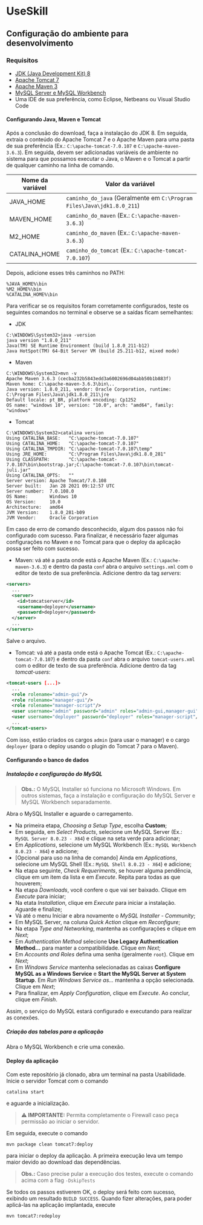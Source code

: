 # UseSkill

## Configuração do ambiente para desenvolvimento

### Requisitos
* [JDK (Java Development Kit) 8](https://www.oracle.com/br/java/technologies/javase/javase-jdk8-downloads.html)
* [Apache Tomcat 7](https://tomcat.apache.org/download-70.cgi)
* [Apache Maven 3](https://maven.apache.org/download.cgi)
* [MySQL Server e MySQL Workbench](https://dev.mysql.com/downloads/installer/)
* Uma IDE de sua preferência, como Eclipse, Netbeans ou Visual Studio Code

#### Configurando Java, Maven e Tomcat
Após a conclusão do download, faça a instalação do JDK 8. Em seguida, extraia o conteúdo do Apache Tomcat 7 e o Apache Maven para uma pasta de sua preferência (Ex.: `C:\apache-tomcat-7.0.107` e `C:\apache-maven-3.6.3`).
Em seguida, devem ser adicionadas variáveis de ambiente no sistema para que possamos executar o Java, o Maven e o Tomcat a partir de qualquer caminho na linha de comando.

| Nome da variável | Valor da variável                                                       |
|------------------|-------------------------------------------------------------------------|
| JAVA_HOME        | `caminho_do_java` (Geralmente em `C:\Program Files\Java\jdk1.8.0_211`)  |
| MAVEN_HOME       | `caminho_do_maven` (Ex.: `C:\apache-maven-3.6.3`)                       |
| M2_HOME          | `caminho_do_maven` (Ex.: `C:\apache-maven-3.6.3`)                       |
| CATALINA_HOME    | `caminho_do_tomcat` (Ex.: `C:\apache-tomcat-7.0.107`)                   |

Depois, adicione esses três caminhos no PATH:
```
%JAVA_HOME%\bin
%M2_HOME%\bin
%CATALINA_HOME%\bin
```
Para verificar se os requisitos foram corretamente configurados, teste os seguintes comandos no terminal e observe se a saídas ficam semelhantes:
* JDK
```
C:\WINDOWS\System32>java -version
java version "1.8.0_211"
Java(TM) SE Runtime Environment (build 1.8.0_211-b12)
Java HotSpot(TM) 64-Bit Server VM (build 25.211-b12, mixed mode)
```
* Maven
```
C:\WINDOWS\System32>mvn -v
Apache Maven 3.6.3 (cecba232b5843edd3a6002696d04abb50b1b883f)
Maven home: C:\apache-maven-3.6.3\bin\..
Java version: 1.8.0_211, vendor: Oracle Corporation, runtime: C:\Program Files\Java\jdk1.8.0_211\jre
Default locale: pt_BR, platform encoding: Cp1252
OS name: "windows 10", version: "10.0", arch: "amd64", family: "windows"
```
* Tomcat
```
C:\WINDOWS\System32>catalina version
Using CATALINA_BASE:   "C:\apache-tomcat-7.0.107"
Using CATALINA_HOME:   "C:\apache-tomcat-7.0.107"
Using CATALINA_TMPDIR: "C:\apache-tomcat-7.0.107\temp"
Using JRE_HOME:        "C:\Program Files\Java\jdk1.8.0_281"
Using CLASSPATH:       "C:\apache-tomcat-7.0.107\bin\bootstrap.jar;C:\apache-tomcat-7.0.107\bin\tomcat-juli.jar"
Using CATALINA_OPTS:   ""
Server version: Apache Tomcat/7.0.108
Server built:   Jan 28 2021 09:12:57 UTC
Server number:  7.0.108.0
OS Name:        Windows 10
OS Version:     10.0
Architecture:   amd64
JVM Version:    1.8.0_281-b09
JVM Vendor:     Oracle Corporation
```
Em caso de erro de comando desconhecido, algum dos passos não foi configurado com sucesso.
Para finalizar, é necessário fazer algumas configurações no Maven e no Tomcat para que o deploy da aplicação possa ser feito com sucesso.
* Maven: vá até a pasta onde está o Apache Maven (Ex.: `C:\apache-maven-3.6.3`) e dentro da pasta `conf` abra o arquivo `settings.xml` com o editor de texto de sua preferência. Adicione dentro da tag *servers*:
```xml
<servers>
  ...
  <server>
    <id>tomcatserver</id>
    <username>deployer</username>
    <password>deployer</password>
  </server>
  ...
</servers>
```
Salve o arquivo.
* Tomcat: vá até a pasta onde está o Apache Tomcat (Ex.: `C:\apache-tomcat-7.0.107`) e dentro da pasta `conf` abra o arquivo `tomcat-users.xml` com o editor de texto de sua preferência. Adicione dentro da tag *tomcat-users*:
```xml
<tomcat-users [...]>
  ...
  <role rolename="admin-gui"/>
  <role rolename="manager-gui"/>
  <role rolename="manager-script"/>
  <user username="admin" password="admin" roles="admin-gui,manager-gui"/>
  <user username="deployer" password="deployer" roles="manager-script"/>
  ...
</tomcat-users>
```
Com isso, estão criados os cargos `admin` (para usar o manager) e o cargo `deployer` (para o deploy usando o plugin do Tomcat 7 para o Maven).

#### Configurando o banco de dados

##### Instalação e configuração do MySQL
> **Obs.:** O MySQL Installer só funciona no Microsoft Windows. Em outros sistemas, faça a instalação e configuração do MySQL Server e MySQL Workbench separadamente.

Abra o MySQL Installer e aguarde o carregamento.
* Na primeira etapa, *Choosing a Setup Type*, escolha **Custom**;
* Em seguida, em *Select Products*, selecione um MySQL Server (Ex.: `MySQL Server 8.0.23 - X64`) e clique na seta verde para adicionar;
* Em *Applications*, selecione um MySQL Workbench (Ex.: `MySQL Workbench 8.0.23 - X64`) e adicione;
* [Opcional para uso na linha de comando] Ainda em *Applications*, selecione um MySQL Shell (Ex.: `MySQL Shell 8.0.23 - X64`) e adicione;
* Na etapa seguinte, *Check Requeriments*, se houver alguma pendência, clique em um item da lista e em *Execute*. Repita para todas as que houverem;
* Na etapa *Downloads*, você confere o que vai ser baixado. Clique em *Execute* para iniciar;
* Na etata *Installation*, clique em *Execute* para iniciar a instalação. Aguarde e finalize;
* Vá até o menu Iniciar e abra novamente o *MySQL Installer - Community*;
* Em MySQL Server, na coluna *Quick Action* clique em *Reconfigure*;
* Na etapa *Type and Networking*, mantenha as configurações e clique em *Next*;
* Em *Authentication Method* selecione **Use Legacy Authentication Method...** para manter a compatibilidade. Clique em *Next*;
* Em *Accounts and Roles* defina uma senha (geralmente `root`). Clique em *Next*;
* Em *Windows Service* mantenha selecionadas as caixas **Configure MySQL as a Windows Service** e **Start the MySQL Server at System Startup**. Em *Run Windows Service as...* mantenha a opção selecionada. Clique em *Next*;
* Para finalizar, em *Apply Configuration*, clique em *Execute*. Ao conclur, clique em *Finish*.

Assim, o serviço do MySQL estará configurado e executando para realizar as conexões.

##### Criação das tabelas para a aplicação
Abra o MySQL Workbench e crie uma conexão.

#### Deploy da aplicação
Com este repositório já clonado, abra um terminal na pasta Usabilidade. Inicie o servidor Tomcat com o comando
```
catalina start
```
e aguarde a inicialização.

> **⚠ IMPORTANTE:** Permita completamente o Firewall caso peça permissão ao iniciar o servidor.

Em seguida, execute o comando
```
mvn package clean tomcat7:deploy
```
para iniciar o deploy da aplicação. A primeira execução leva um tempo maior devido ao download das dependências.

> **Obs.:** Caso precise pular a execução dos testes, execute o comando acima com a flag `-DskipTests`

Se todos os passos estiverem OK, o deploy será feito com sucesso, exibindo um resultado `BUILD SUCCESS`. Quando fizer alterações, para poder aplicá-las na aplicação implantada, execute
```
mvn tomcat7:redeploy
```